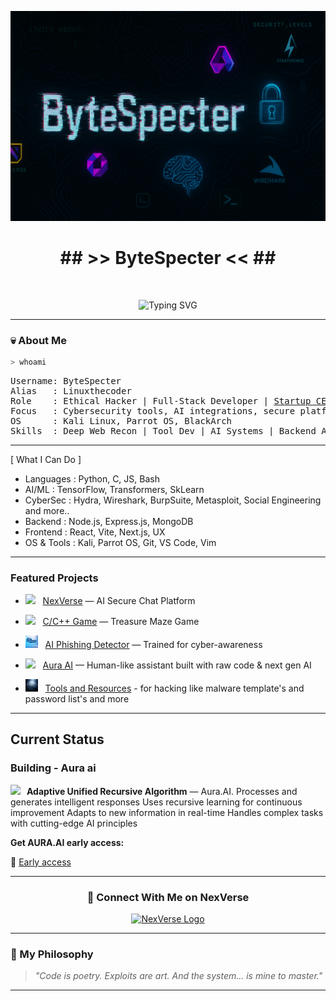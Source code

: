 
![logo](https://github.com/Linuxthecoder/Linuxthecoder/blob/main/ChatGPT%20Image%20Jun%2015%2C%202025%2C%2006_23_05%20AM.png)


<h1 align="center">## &gt;&gt; ByteSpecter &lt;&lt; ##</h1>

<br>

<p align="center">
  <img src="https://readme-typing-svg.herokuapp.com?font=Fira+Code&duration=3500&pause=1000&color=3AF7F3&center=true&vCenter=true&lines=AI%2FML+Developer;C%2FC%2B%2B+Game+Dev;Full+Stack+Developer;CEO+of+Nexora;OSINT+%7C+Tool+Builder" alt="Typing SVG" />
</p>


---

### 💀 About Me
```bash
> whoami
```

<pre>
Username: ByteSpecter
Alias   : Linuxthecoder
Role    : Ethical Hacker | Full-Stack Developer | <a href="https://nexora-com.onrender.com" target="_blank" rel="noopener noreferrer">Startup CEO</a> | AI/ML
Focus   : Cybersecurity tools, AI integrations, secure platforms, and offensive programming.
OS      : Kali Linux, Parrot OS, BlackArch
Skills  : Deep Web Recon | Tool Dev | AI Systems | Backend Architect | Full Stack Dev
</pre>


---

[ What I Can Do ]
- Languages     : Python, C, JS, Bash
- AI/ML         : TensorFlow, Transformers, SkLearn
- CyberSec      : Hydra, Wireshark, BurpSuite, Metasploit, Social Engineering and more..
- Backend       : Node.js, Express.js, MongoDB
- Frontend      : React, Vite, Next.js, UX
- OS & Tools    : Kali, Parrot OS, Git, VS Code, Vim

---
### Featured Projects

- <img src="https://github.com/Linuxthecoder/NexVerse-Encrypted-Chat-Application/raw/main/frontend/public/favicon1.png" width="20"/> &nbsp;
  <a href="https://nexverse-net.onrender.com" target="_blank" rel="noopener noreferrer">NexVerse</a> — AI Secure Chat Platform  

- <img src="https://raw.githubusercontent.com/isocpp/logos/master/cpp_logo.png" width="20"/> &nbsp;
  <a href="https://github.com/Linuxthecoder/C-Terminal-Game" target="_blank" rel="noopener noreferrer">C/C++ Game</a> —  Treasure Maze Game

- <img src="https://github.com/Linuxthecoder/AI-phishing-dector/blob/main/AI%20phishing-detector/image.jpg" width="20"/> &nbsp;
  <a href="https://github.com/Linuxthecoder/AI-Phishing-Detector" target="_blank" rel="noopener noreferrer">AI Phishing Detector</a> — Trained for cyber-awareness  

- <img src="https://github.com/Linuxthecoder/Aura-AI-Early-Access-site/raw/main/public/Nexora%20(1).png" width="20"/> &nbsp;
  <a href="https://aura-early-access.onrender.com" target="_blank" rel="noopener noreferrer">Aura AI</a> — Human-like assistant built with raw code & next gen AI

 - <img src="https://github.com/Linuxthecoder/Tool-s-and-Resources-/blob/main/image%20(1).jpg" width="20"/> &nbsp;
  <a href="https://github.com/Linuxthecoder/Tool-s-and-Resources-/tree/main" target="_blank" rel="noopener noreferrer">Tools and Resources</a> - for hacking like malware template's and password list's and more 

  


---

## Current Status

### Building - Aura ai 


**<img src="https://github.com/Linuxthecoder/Aura-AI-Early-Access-site/raw/main/public/Nexora%20(1).png" width="20"/> &nbsp; Adaptive Unified Recursive Algorithm** — Aura.AI. Processes and generates intelligent responses
Uses recursive learning for continuous improvement
Adapts to new information in real-time
Handles complex tasks with cutting-edge AI principles

 **Get AURA.AI early access:**

🔗 [Early access](https://aura-early-access.onrender.com)



---

<h3 align="center">🤝 Connect With Me on NexVerse</h3>

<p align="center">
  <a href="https://nexverse-net.onrender.com/" target="_blank" rel="noopener noreferrer">
    <img src="https://github.com/Linuxthecoder/NexVerse-Encrypted-Chat-Application/raw/main/frontend/public/favicon1.png" width="50" alt="NexVerse Logo"/>
  </a>
</p>


---

### 🧠 My Philosophy
> *"Code is poetry. Exploits are art. And the system... is mine to master."*

---

